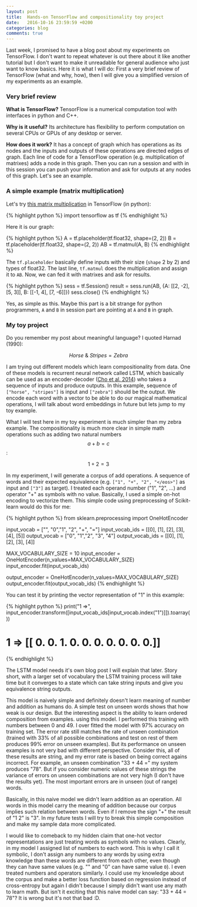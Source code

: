 ```yaml
---
layout: post
title:  Hands-on TensorFlow and compositionality toy project
date:   2016-10-16 23:59:59 +0200
categories: blog
comments: true
---
```


Last week, I promised to have a blog post about my experiments on TensorFlow. I don't want to repeat whatever is out there about it like another tutorial but I don't want to make it unreadable for general audience who just want to know basics. Here it is what I will do: First a very brief review of TensorFlow (what and why, how), then I will give you a simplified version of my experiments as an example.


### Very brief review

**What is TensorFlow?** TensorFlow is a numerical computation tool with interfaces in python and C++.

**Why is it useful?** Its architecture has flexibility to perform computation on several CPUs or GPUs of any desktop or server.

**How does it work?** It has a concept of graph which has operations as its nodes and the inputs and outputs of these operations are directed edges of graph. Each line of code for a TensorFlow operation (e.g. multiplication of matrixes) adds a node in this graph. Then you can run a session and with in this session you can push your information and ask for outputs at any nodes of this graph. Let's see an example.

### A simple example (matrix multiplication)

Let's try [this matrix multiplication](https://www.youtube.com/watch?v=kT4Mp9EdVqs) in TensorFlow (in python):

{% highlight python %}
import tensorflow as tf
{% endhighlight %}

Here it is our graph:

{% highlight python %}
A = tf.placeholder(tf.float32, shape=(2, 2))
B = tf.placeholder(tf.float32, shape=(2, 2))
AB = tf.matmul(A, B)
{% endhighlight %}

The `tf.placeholder` basically define inputs with their size (`shape` 2 by 2) and types of float32. The last line, `tf.matmul` does the multiplication and assign it to `AB`. Now, we can fed it with matrixes and ask for results.

{% highlight python %}
sess = tf.Session()
result = sess.run(AB, {A: [[2, -2], [5, 3]], B: [[-1, 4], [7, -6]]})
sess.close()
{% endhighlight %}

Yes, as simple as this. Maybe this part is a bit strange for python programmers, `A` and `B` in session part are pointing at `A` and `B` in graph.

### My toy project

 Do you remember my post about meaningful language? I quoted Harnad (1990):

 $$ Horse\ \&\ Stripes = Zebra $$

 I am trying out different models which learn compositionality from data. One of these models is recurrent neural network called LSTM, which basically can be used as an encoder-decoder ([Cho et al. 2014](https://arxiv.org/abs/1406.1078)) who takes a sequence of inputs and produce outputs. In this example, sequence of `["horse", "stripes"]` is input and `["zebra"]` should be the output. We encode each word with a vector to be able to do our magical mathematical operations, I will talk about word embeddings in future but lets jump to my toy example.

 What I will test here in my toy experiment is much simpler than my zebra example. The compositionality is much more clear in simple math operations such as adding two natural numbers $$ a + b = c $$:

$$ 1 + 2 = 3 $$

In my experiment, I will generate a corpus of add operations. A sequence of words and their expected equivalence (e.g. `["1", "+", "2", "</eos>"]` as input and `["3"]` as target). I treated each operand number ("1", "2", ...) and operator "+" as symbols with no value. Basically, I used a simple on-hot encoding to vectorize them. This simple code using preprocessing of Scikit-learn would do this for me:

{% highlight python %}
from sklearn.preprocessing import OneHotEncoder

input_vocab = ["", "0","1", "2", "+", "="]
input_vocab_ids = [[0], [1], [2], [3], [4], [5]]
output_vocab = ["0", "1","2", "3", "4"]
output_vocab_ids = [[0], [1], [2], [3], [4]]

MAX_VOCABULARY_SIZE = 10
input_encoder = OneHotEncoder(n_values=MAX_VOCABULARY_SIZE)
input_encoder.fit(input_vocab_ids)

output_encoder = OneHotEncoder(n_values=MAX_VOCABULARY_SIZE)
output_encoder.fit(output_vocab_ids)
{% endhighlight %}

You can test it by printing the vector representation of "1" in this example:

{% highlight python %}
print("1 =>", input_encoder.transform([input_vocab_ids[input_vocab.index("1")]]).toarray())
# 1 => [[ 0.  0.  1.  0.  0.  0.  0.  0.  0.  0.]]
{% endhighlight %}

The LSTM model needs it's own blog post I will explain that later. Story short, with a larger set of vocabulary the LSTM training process will take time but it converges to a state which can take string inputs and give you equivalence string outputs.

This model is naively simple and definitely doesn't learn meaning of number and addition as humans do. A simple test on unseen words shows that how weak is our design. But the interesting aspect is the ability to learn ordered composition from examples. using this model. I performed this training with numbers between 0 and 49. I over fitted the model with 97% accuracy on training set. The error rate still matches the rate of unseen combination (trained with 33% of all possible combinations and test on rest of them produces 99% error on unseen examples). But its performance on unseen examples is not very bad with different perspective. Consider this, all of these results are string, and my error rate is based on being correct agains incorrect. For example, an unseen combination "33 + 44 =" my system produces "78". But if you consider numeric values of these strings the variance of errors on unseen combinations are not very high (I don't have the results yet). The most important errors are in unseen (out of range) words.

Basically, in this naive model we didn't learn addition as an operation. All words in this model carry the meaning of addition because our corpus implies such relation between words. Even if I remove the sign "+" the result of "1 2" is "3". In my future tests I will try to break this simple composition and make my sample data more complicated.

I would like to comeback to my hidden claim that one-hot vector representations are just treating words as symbols with no values. Clearly, in my model I assigned list of numbers to each word. This is why I call it symbolic, I don't assign any numbers to any words by using extra knowledge than these words are different from each other, even though they can have same values (e.g. "" and "0" can have same value `0`). I even treated numbers and operators similarly. I could use my knowledge about the corpus and make a better loss function based on regression instead of cross-entropy but again I didn't because I simply didn't want use any math to learn math. But isn't it exciting that this naive model can say: "33 + 44 = 78"? It is wrong but it's not that bad :D.
